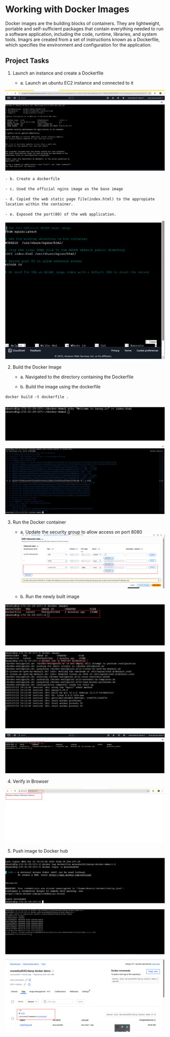 # Working with Docker Images

Docker images are the building blocks of containers. They are lightweight, portable and self-sufficient packages that contain everything needed to run a software application, including the code, runtime, libraries, and system tools. Imagrs are created from a set of instructions known as a Dockerfile, which specifies the environment and configuration for the application.

## Project Tasks

1. Launch an instance and create a Dockerfile

    - a. Launch an ubuntu EC2 instance and connected to it

![ec2-launch](screenshots/1.connect-to-ec2.png)

    - b. Create a dockerfile

    - c. Used the official nginx image as the base image

    - d. Copied the web static page file(index.html) to the appropiate location within the container.

    - e. Exposed the port(80) of the web application.

![dockerfile](screenshots/2.%20dockerfile.png)

2. Build the Docker Image

    - a. Navigated to the directory containing the Dockerfile

    - b. Build the image using the dockerfile

`docker build -t dockerfile .`

![index-file-update](screenshots/4.%20index-echo.png)

![docker-build](screenshots/5.docker-build.png)

3. Run the Docker container

    - a. Update the security group to allow access on port 8080
![security-grp](screenshots/3.%20security-grp.png)

    - b. Run the newly built image

![docker-img](screenshots/6.%20docker-image.png)

![docker-run](screenshots/7.%20docker%20run.png)

![docker-ps](screenshots/9.%20docker-ps.png)

4. Verify in Browser

![browser-proof](screenshots/8.%20webpage-proof.png)

5. Push image to Docker hub

![docker-login](screenshots/10.%20docker-login.png)

![docker-push](screenshots/11.%20docker-push.png)

![hub-proof](screenshots/dockerhub-proof.png)
